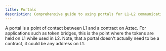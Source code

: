 ```yaml
---
title: Portals
description: Comprehensive guide to using portals for L1-L2 communication in your Aztec smart contracts.
---
```


A portal is a point of contact between L1 and a contract on Aztec. For applications such as token bridges, this is the point where the tokens are held on L1 while used in L2. Note, that a portal doesn't actually need to be a contract, it could be any address on L1.
